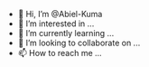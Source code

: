 - 👋 Hi, I’m @Abiel-Kuma
- 👀 I’m interested in ...
- 🌱 I’m currently learning ...
- 💞️ I’m looking to collaborate on ...
- 📫 How to reach me ...

<!---
Abiel-Kuma/Abiel-Kuma is a ✨ special ✨ repository because its `README.md` (this file) appears on your GitHub profile.
You can click the Preview link to take a look at your changes.
--->
